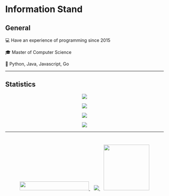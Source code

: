 # Information Stand

## General

:computer: Have an experience of programming since 2015

:mortar_board: Master of Computer Science

:muscle: Python, Java, Javascript, Go

---

## Statistics

<p align="center">
  <img src="https://github-trophies.vercel.app/?username=kostmetallist&theme=algolia&no-frame=false&no-bg=true&margin-w=4" />
</p>

<p align="center">
  <picture>
    <source
      srcset="https://github-readme-streak-stats.herokuapp.com/?user=kostmetallist&theme=github_dark_dimmed"
      media="(prefers-color-scheme: dark)"
    />
    <source
      srcset="https://github-readme-streak-stats.herokuapp.com/?user=kostmetallist"
      media="(prefers-color-scheme: light), (prefers-color-scheme: no-preference)"
    />
    <img src="https://github-readme-streak-stats.herokuapp.com/?user=kostmetallist" />
  </picture>
</p>

<p align="center">
  <picture>
    <source
      srcset="https://github-readme-stats.vercel.app/api?username=kostmetallist&hide=stars&rank_icon=github&theme=github_dark_dimmed"
      media="(prefers-color-scheme: dark)"
    />
    <source
      srcset="https://github-readme-stats.vercel.app/api?username=kostmetallist&hide=stars&rank_icon=github"
      media="(prefers-color-scheme: light), (prefers-color-scheme: no-preference)"
    />
    <img src="https://github-readme-stats.vercel.app/api?username=kostmetallist&hide=stars&rank_icon=github" />
  </picture>
</p>

<p align="center">
<picture>
    <source
      srcset="https://github-readme-stats.vercel.app/api/top-langs?username=kostmetallist&layout=donut-vertical&langs_count=10&exclude_repo=prom-extended&theme=github_dark_dimmed"
      media="(prefers-color-scheme: dark)"
    />
    <source
      srcset="https://github-readme-stats.vercel.app/api/top-langs?username=kostmetallist&layout=donut-vertical&langs_count=10&exclude_repo=prom-extended"
      media="(prefers-color-scheme: light), (prefers-color-scheme: no-preference)"
    />
    <img src="https://github-readme-stats.vercel.app/api/top-langs?username=kostmetallist&layout=donut-vertical&langs_count=10&exclude_repo=prom-extended" />
  </picture>
</p>

---

<div align="center" style="margin: 40px 0">

  <a href="mailto:kostmetallist@gmail.com">
    <img height="28px" width="220px" src="https://img.shields.io/static/v1?label=Mailto&message=kostmetallist@gmail.com&color=red&style=for-the-badge">
  </a>&nbsp;&nbsp;

  <a href="https://www.linkedin.com/in/konstantin-kukushkin" target="_blank">
    <img src="https://img.shields.io/badge/linkedin-%230077B5.svg?&style=for-the-badge&logo=linkedin&logoColor=white" />
  </a>&nbsp;&nbsp;

  <a href="#">
    <img width="145px" src="https://komarev.com/ghpvc?username=kostmetallist&color=E5289E">
  </a>

</div>
